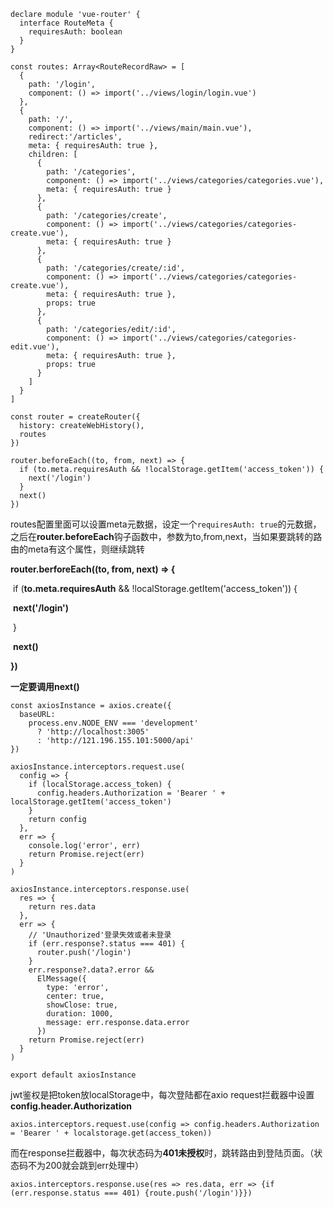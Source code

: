 ```
declare module 'vue-router' {
  interface RouteMeta {
    requiresAuth: boolean
  }
}

const routes: Array<RouteRecordRaw> = [
  {
    path: '/login',
    component: () => import('../views/login/login.vue')
  },
  {
    path: '/',
    component: () => import('../views/main/main.vue'),
    redirect:'/articles',
    meta: { requiresAuth: true },
    children: [
      {
        path: '/categories',
        component: () => import('../views/categories/categories.vue'),
        meta: { requiresAuth: true }
      },
      {
        path: '/categories/create',
        component: () => import('../views/categories/categories-create.vue'),
        meta: { requiresAuth: true }
      },
      {
        path: '/categories/create/:id',
        component: () => import('../views/categories/categories-create.vue'),
        meta: { requiresAuth: true },
        props: true
      },
      {
        path: '/categories/edit/:id',
        component: () => import('../views/categories/categories-edit.vue'),
        meta: { requiresAuth: true },
        props: true
      }
    ]
  }
]

const router = createRouter({
  history: createWebHistory(),
  routes
})

router.beforeEach((to, from, next) => {
  if (to.meta.requiresAuth && !localStorage.getItem('access_token')) {
    next('/login')
  }
  next()
})
```





routes配置里面可以设置meta元数据，设定一个`requiresAuth: true`的元数据，之后在**router.beforeEach**钩子函数中，参数为to,from,next，当如果要跳转的路由的meta有这个属性，则继续跳转



**router.berforeEach((to, from, next) => {**

​		if (**to.meta.requiresAuth** && !localStorage.getItem('access_token')) {

​				**next('/login')**  

​		}

​		**next()**

**})**

**一定要调用next()**









```
const axiosInstance = axios.create({
  baseURL:
    process.env.NODE_ENV === 'development'
      ? 'http://localhost:3005'
      : 'http://121.196.155.101:5000/api'
})

axiosInstance.interceptors.request.use(
  config => {
    if (localStorage.access_token) {
      config.headers.Authorization = 'Bearer ' + localStorage.getItem('access_token')
    }
    return config
  },
  err => {
    console.log('error', err)
    return Promise.reject(err)
  }
)

axiosInstance.interceptors.response.use(
  res => {
    return res.data
  },
  err => {
    // 'Unauthorized'登录失效或者未登录
    if (err.response?.status === 401) {
      router.push('/login')
    }
    err.response?.data?.error &&
      ElMessage({
        type: 'error',
        center: true,
        showClose: true,
        duration: 1000,
        message: err.response.data.error
      })
    return Promise.reject(err)
  }
)

export default axiosInstance
```



jwt鉴权是把token放localStorage中，每次登陆都在axio request拦截器中设置**config.header.Authorization**

`axios.interceptors.request.use(config => config.headers.Authorization = 'Bearer ' + localstorage.get(access_token))`

而在response拦截器中，每次状态码为**401未授权**时，跳转路由到登陆页面。（状态码不为200就会跳到err处理中）

`axios.interceptors.response.use(res => res.data, err => {if (err.response.status === 401) {route.push('/login')}})`

